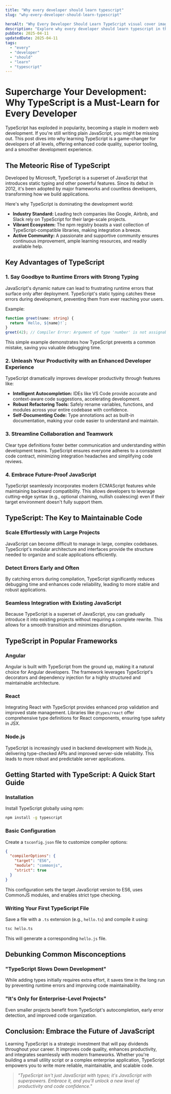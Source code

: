```yaml
---
title: "Why every developer should learn typescript"
slug: "why-every-developer-should-learn-typescript"

heroAlt: "Why Every Developer Should Learn TypeScript visual cover image"
description: "Explore why every developer should learn typescript in this detailed guide, offering insights, strategies, and practical tips to enhance your understanding and application of the topic."
pubDate: 2025-04-11
updatedDate: 2025-04-11
tags:
  - "every"
  - "developer"
  - "should"
  - "learn"
  - "typescript"
---
```


# Supercharge Your Development: Why TypeScript is a Must-Learn for Every Developer

TypeScript has exploded in popularity, becoming a staple in modern web development. If you're still writing plain JavaScript, you might be missing out. This post dives into why learning TypeScript is a game-changer for developers of all levels, offering enhanced code quality, superior tooling, and a smoother development experience.

## The Meteoric Rise of TypeScript

Developed by Microsoft, TypeScript is a superset of JavaScript that introduces static typing and other powerful features. Since its debut in 2012, it's been adopted by major frameworks and countless developers, transforming how we build applications.

Here's why TypeScript is dominating the development world:

- **Industry Standard:** Leading tech companies like Google, Airbnb, and Slack rely on TypeScript for their large-scale projects.
- **Vibrant Ecosystem:** The npm registry boasts a vast collection of TypeScript-compatible libraries, making integration a breeze.
- **Active Community:** A passionate and supportive community ensures continuous improvement, ample learning resources, and readily available help.

## Key Advantages of TypeScript

### 1. Say Goodbye to Runtime Errors with Strong Typing

JavaScript's dynamic nature can lead to frustrating runtime errors that surface only after deployment. TypeScript's static typing catches these errors during development, preventing them from ever reaching your users.

Example:

```typescript
function greet(name: string) {
  return `Hello, ${name}!`;
}
greet(42); // Compiler Error: Argument of type 'number' is not assignable to parameter of type 'string'.
```

This simple example demonstrates how TypeScript prevents a common mistake, saving you valuable debugging time.

### 2. Unleash Your Productivity with an Enhanced Developer Experience

TypeScript dramatically improves developer productivity through features like:

- **Intelligent Autocompletion:** IDEs like VS Code provide accurate and context-aware code suggestions, accelerating development.
- **Robust Refactoring Tools:** Safely rename variables, functions, and modules across your entire codebase with confidence.
- **Self-Documenting Code:** Type annotations act as built-in documentation, making your code easier to understand and maintain.

### 3. Streamline Collaboration and Teamwork

Clear type definitions foster better communication and understanding within development teams. TypeScript ensures everyone adheres to a consistent code contract, minimizing integration headaches and simplifying code reviews.

### 4. Embrace Future-Proof JavaScript

TypeScript seamlessly incorporates modern ECMAScript features while maintaining backward compatibility. This allows developers to leverage cutting-edge syntax (e.g., optional chaining, nullish coalescing) even if their target environment doesn't fully support them.

## TypeScript: The Key to Maintainable Code

### Scale Effortlessly with Large Projects

JavaScript can become difficult to manage in large, complex codebases. TypeScript's modular architecture and interfaces provide the structure needed to organize and scale applications efficiently.

### Detect Errors Early and Often

By catching errors during compilation, TypeScript significantly reduces debugging time and enhances code reliability, leading to more stable and robust applications.

### Seamless Integration with Existing JavaScript

Because TypeScript is a superset of JavaScript, you can gradually introduce it into existing projects without requiring a complete rewrite. This allows for a smooth transition and minimizes disruption.

## TypeScript in Popular Frameworks

### Angular

Angular is built with TypeScript from the ground up, making it a natural choice for Angular developers. The framework leverages TypeScript's decorators and dependency injection for a highly structured and maintainable architecture.

### React

Integrating React with TypeScript provides enhanced prop validation and improved state management. Libraries like `@types/react` offer comprehensive type definitions for React components, ensuring type safety in JSX.

### Node.js

TypeScript is increasingly used in backend development with Node.js, delivering type-checked APIs and improved server-side reliability. This leads to more robust and predictable server applications.

## Getting Started with TypeScript: A Quick Start Guide

### Installation

Install TypeScript globally using npm:

```bash
npm install -g typescript
```

### Basic Configuration

Create a `tsconfig.json` file to customize compiler options:

```json
{
  "compilerOptions": {
    "target": "ES6",
    "module": "commonjs",
    "strict": true
  }
}
```

This configuration sets the target JavaScript version to ES6, uses CommonJS modules, and enables strict type checking.

### Writing Your First TypeScript File

Save a file with a `.ts` extension (e.g., `hello.ts`) and compile it using:

```bash
tsc hello.ts
```

This will generate a corresponding `hello.js` file.

## Debunking Common Misconceptions

### "TypeScript Slows Down Development"

While adding types initially requires extra effort, it saves time in the long run by preventing runtime errors and improving code maintainability.

### "It's Only for Enterprise-Level Projects"

Even smaller projects benefit from TypeScript's autocompletion, early error detection, and improved code organization.

## Conclusion: Embrace the Future of JavaScript

Learning TypeScript is a strategic investment that will pay dividends throughout your career. It improves code quality, enhances productivity, and integrates seamlessly with modern frameworks. Whether you're building a small utility script or a complex enterprise application, TypeScript empowers you to write more reliable, maintainable, and scalable code.

> _"TypeScript isn't just JavaScript with types; it's JavaScript with superpowers. Embrace it, and you'll unlock a new level of productivity and code confidence."_
